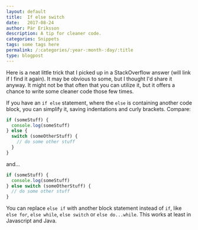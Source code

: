 ```yaml
---
layout: default
title:  If else switch
date:   2017-08-24
author: Pär Eriksson
description: A tip for cleaner code.
categories: Snippets
tags: some tags here
permalink: /:categories/:year-:month-:day/:title
type: blogpost
---
```


Here is a neat little trick that I picked up in a StackOverflow answer (will link if I find it again). It may be obvious to some, but I thought I'd share it anyway. It might not be that often that you can utilize it, but it offers a chance to write some cleaner code those few times.

If you have an `if else` statement, where the `else` is containing another code block, you can simplify it, saving indentations and curly brackets. Compare:

```javascript
if (someStuff) {
  console.log(someStuff)
} else {
  switch (someOtherStuff) {
    // do some other stuff
  }
}
```

and...

```javascript
if (someStuff) {
  console.log(someStuff)
} else switch (someOtherStuff) {
  // do some other stuff
}
```

You can replace `else if` with another block statement instead of `if`, like `else for`, `else while`, `else switch` or `else do...while`. This works at least in Javascript and Java.

